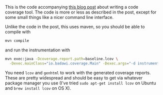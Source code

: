 This is the code accompanying [this blog post][blog] about writing a code
coverage tool. The code is more or less as described in the post, except
for some small things like a nicer command line interface.

Unlike the code in the post, this uses maven, so you should be
able to compile with

```bash
mvn compile
```

and run the instrumentation with

```bash
mvn exec:java -Dcoverage.report.path=baseline.lcov \
  -Dexec.mainClass="io.badawi.coverage.Main" -Dexec.args="-d instrumented <java-files>"
```

You need `lcov` and `genhtml` to work with the generated coverage reports.
These are pretty widespread and should be easy to get via whatever package
manager you use (I've tried `sudo apt-get install lcov` on Ubuntu and
`brew install lcov` on OS X).

[blog]: http://ismail.badawi.io/blog/2013/05/03/writing-a-code-coverage-tool/
